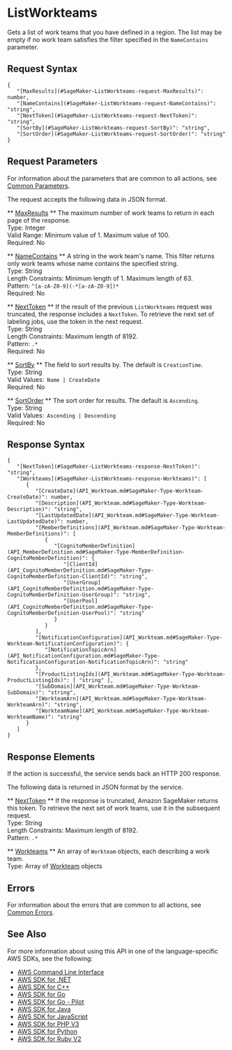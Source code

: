 # ListWorkteams<a name="API_ListWorkteams"></a>

Gets a list of work teams that you have defined in a region\. The list may be empty if no work team satisfies the filter specified in the `NameContains` parameter\.

## Request Syntax<a name="API_ListWorkteams_RequestSyntax"></a>

```
{
   "[MaxResults](#SageMaker-ListWorkteams-request-MaxResults)": number,
   "[NameContains](#SageMaker-ListWorkteams-request-NameContains)": "string",
   "[NextToken](#SageMaker-ListWorkteams-request-NextToken)": "string",
   "[SortBy](#SageMaker-ListWorkteams-request-SortBy)": "string",
   "[SortOrder](#SageMaker-ListWorkteams-request-SortOrder)": "string"
}
```

## Request Parameters<a name="API_ListWorkteams_RequestParameters"></a>

For information about the parameters that are common to all actions, see [Common Parameters](CommonParameters.md)\.

The request accepts the following data in JSON format\.

 ** [MaxResults](#API_ListWorkteams_RequestSyntax) **   <a name="SageMaker-ListWorkteams-request-MaxResults"></a>
The maximum number of work teams to return in each page of the response\.  
Type: Integer  
Valid Range: Minimum value of 1\. Maximum value of 100\.  
Required: No

 ** [NameContains](#API_ListWorkteams_RequestSyntax) **   <a name="SageMaker-ListWorkteams-request-NameContains"></a>
A string in the work team's name\. This filter returns only work teams whose name contains the specified string\.  
Type: String  
Length Constraints: Minimum length of 1\. Maximum length of 63\.  
Pattern: `^[a-zA-Z0-9](-*[a-zA-Z0-9])*`   
Required: No

 ** [NextToken](#API_ListWorkteams_RequestSyntax) **   <a name="SageMaker-ListWorkteams-request-NextToken"></a>
If the result of the previous `ListWorkteams` request was truncated, the response includes a `NextToken`\. To retrieve the next set of labeling jobs, use the token in the next request\.  
Type: String  
Length Constraints: Maximum length of 8192\.  
Pattern: `.*`   
Required: No

 ** [SortBy](#API_ListWorkteams_RequestSyntax) **   <a name="SageMaker-ListWorkteams-request-SortBy"></a>
The field to sort results by\. The default is `CreationTime`\.  
Type: String  
Valid Values:` Name | CreateDate`   
Required: No

 ** [SortOrder](#API_ListWorkteams_RequestSyntax) **   <a name="SageMaker-ListWorkteams-request-SortOrder"></a>
The sort order for results\. The default is `Ascending`\.  
Type: String  
Valid Values:` Ascending | Descending`   
Required: No

## Response Syntax<a name="API_ListWorkteams_ResponseSyntax"></a>

```
{
   "[NextToken](#SageMaker-ListWorkteams-response-NextToken)": "string",
   "[Workteams](#SageMaker-ListWorkteams-response-Workteams)": [ 
      { 
         "[CreateDate](API_Workteam.md#SageMaker-Type-Workteam-CreateDate)": number,
         "[Description](API_Workteam.md#SageMaker-Type-Workteam-Description)": "string",
         "[LastUpdatedDate](API_Workteam.md#SageMaker-Type-Workteam-LastUpdatedDate)": number,
         "[MemberDefinitions](API_Workteam.md#SageMaker-Type-Workteam-MemberDefinitions)": [ 
            { 
               "[CognitoMemberDefinition](API_MemberDefinition.md#SageMaker-Type-MemberDefinition-CognitoMemberDefinition)": { 
                  "[ClientId](API_CognitoMemberDefinition.md#SageMaker-Type-CognitoMemberDefinition-ClientId)": "string",
                  "[UserGroup](API_CognitoMemberDefinition.md#SageMaker-Type-CognitoMemberDefinition-UserGroup)": "string",
                  "[UserPool](API_CognitoMemberDefinition.md#SageMaker-Type-CognitoMemberDefinition-UserPool)": "string"
               }
            }
         ],
         "[NotificationConfiguration](API_Workteam.md#SageMaker-Type-Workteam-NotificationConfiguration)": { 
            "[NotificationTopicArn](API_NotificationConfiguration.md#SageMaker-Type-NotificationConfiguration-NotificationTopicArn)": "string"
         },
         "[ProductListingIds](API_Workteam.md#SageMaker-Type-Workteam-ProductListingIds)": [ "string" ],
         "[SubDomain](API_Workteam.md#SageMaker-Type-Workteam-SubDomain)": "string",
         "[WorkteamArn](API_Workteam.md#SageMaker-Type-Workteam-WorkteamArn)": "string",
         "[WorkteamName](API_Workteam.md#SageMaker-Type-Workteam-WorkteamName)": "string"
      }
   ]
}
```

## Response Elements<a name="API_ListWorkteams_ResponseElements"></a>

If the action is successful, the service sends back an HTTP 200 response\.

The following data is returned in JSON format by the service\.

 ** [NextToken](#API_ListWorkteams_ResponseSyntax) **   <a name="SageMaker-ListWorkteams-response-NextToken"></a>
If the response is truncated, Amazon SageMaker returns this token\. To retrieve the next set of work teams, use it in the subsequent request\.  
Type: String  
Length Constraints: Maximum length of 8192\.  
Pattern: `.*` 

 ** [Workteams](#API_ListWorkteams_ResponseSyntax) **   <a name="SageMaker-ListWorkteams-response-Workteams"></a>
An array of `Workteam` objects, each describing a work team\.  
Type: Array of [Workteam](API_Workteam.md) objects

## Errors<a name="API_ListWorkteams_Errors"></a>

For information about the errors that are common to all actions, see [Common Errors](CommonErrors.md)\.

## See Also<a name="API_ListWorkteams_SeeAlso"></a>

For more information about using this API in one of the language\-specific AWS SDKs, see the following:
+  [AWS Command Line Interface](https://docs.aws.amazon.com/goto/aws-cli/sagemaker-2017-07-24/ListWorkteams) 
+  [AWS SDK for \.NET](https://docs.aws.amazon.com/goto/DotNetSDKV3/sagemaker-2017-07-24/ListWorkteams) 
+  [AWS SDK for C\+\+](https://docs.aws.amazon.com/goto/SdkForCpp/sagemaker-2017-07-24/ListWorkteams) 
+  [AWS SDK for Go](https://docs.aws.amazon.com/goto/SdkForGoV1/sagemaker-2017-07-24/ListWorkteams) 
+  [AWS SDK for Go \- Pilot](https://docs.aws.amazon.com/goto/SdkForGoPilot/sagemaker-2017-07-24/ListWorkteams) 
+  [AWS SDK for Java](https://docs.aws.amazon.com/goto/SdkForJava/sagemaker-2017-07-24/ListWorkteams) 
+  [AWS SDK for JavaScript](https://docs.aws.amazon.com/goto/AWSJavaScriptSDK/sagemaker-2017-07-24/ListWorkteams) 
+  [AWS SDK for PHP V3](https://docs.aws.amazon.com/goto/SdkForPHPV3/sagemaker-2017-07-24/ListWorkteams) 
+  [AWS SDK for Python](https://docs.aws.amazon.com/goto/boto3/sagemaker-2017-07-24/ListWorkteams) 
+  [AWS SDK for Ruby V2](https://docs.aws.amazon.com/goto/SdkForRubyV2/sagemaker-2017-07-24/ListWorkteams) 